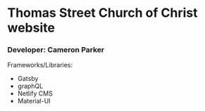 # Thomas Street Church of Christ website

### Developer: Cameron Parker

Frameworks/Libraries:

- Gatsby
- graphQL
- Netlify CMS
- Material-UI
